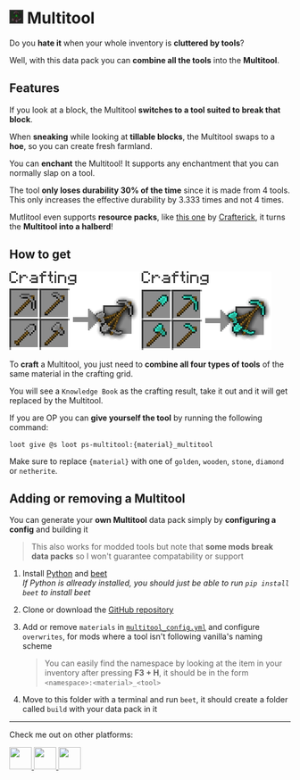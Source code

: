 # <img src="src/pack.png" height=25> **Multitool**

Do you **hate it** when your whole inventory is **cluttered by tools**?

Well, with this data pack you can **combine all the tools** into the **Multitool**.

## **Features**
If you look at a block, the Multitool **switches to a tool suited to break that block**.

When **sneaking** while looking at **tillable blocks**, the Multitool swaps to a **hoe**, so you can create fresh farmland.

You can **enchant** the Multitool!
It supports any enchantment that you can normally slap on a tool.

The tool **only loses durability 30% of the time** since it is made from 4 tools.<br>
This only increases the effective durability by 3.333 times and not 4 times.

Mutlitool even supports **resource packs**, like [this one](https://www.planetminecraft.com/texture-pack/multitool-halberds/) by [Crafterick](https://www.planetminecraft.com/member/craftrick/), it turns the **Multitool into a halberd**!

## **How to get**

![craft_stone_multitool](images/craft_stone_multitool.png)
![craft_diamond_multitool](images/craft_diamond_multitool.png)

To **craft** a Multitool, you just need to **combine all four types of tools** of the same material in the crafting grid.

You will see a `Knowledge Book` as the crafting result, take it out and it will get replaced by the Multitool.

If you are OP you can **give yourself the tool** by running the following command:
```mcfunction
loot give @s loot ps-multitool:{material}_multitool
```
Make sure to replace `{material}` with one of `golden`, `wooden`, `stone`, `diamond` or `netherite`.

## **Adding or removing a Multitool**
You can generate your **own Multitool** data pack simply by **configuring a config** and building it

> This also works for modded tools but note that **some mods break data packs** so I won't guarantee compatability or support

1. Install [Python](https://www.python.org/downloads/) and [beet](https://github.com/mcbeet/beet)<br>
    _If Python is allready installed, you should just be able to run `pip install beet` to install beet_

2. Clone or download the [GitHub repository](https://github.com/ps-dps/Multitool)

3. Add or remove `materials` in [`multitool_config.yml`](multitool_config.yml) and configure `overwrites`, for mods where a tool isn't following vanilla's naming scheme
    > You can easily find the namespace by looking at the item in your inventory after pressing **F3 + H**, it should be in the form `<namespace>:<material>_<tool>`

4. Move to this folder with a terminal and run `beet`, it should create a folder called `build` with your data pack in it

---
Check me out on other platforms:

<a href="https://github.com/PuckiSilver" target="_blank">
  <img src="https://github.githubassets.com/favicons/favicon-dark.svg" height="40" width="40"/>
</a>
<a href="https://modrinth.com/user/PuckiSilver" target="_blank">
  <img src="https://docs.modrinth.com/img/logo.svg" height="40" width="40"/>
</a>
<a href="https://www.planetminecraft.com/member/puckisilver" target="_blank">
  <img src="https://www.planetminecraft.com/images/layout/favicon-64.png" height="40" width="40"/>
</a>
